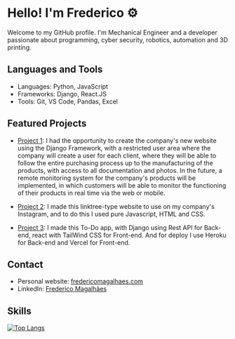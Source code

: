 # Hello! I'm Frederico ⚙️

Welcome to my GitHub profile. I'm Mechanical Engineer and a developer passionate about programming, cyber security, robotics, automation and 3D printing.

## Languages ​​and Tools

- Languages: Python, JavaScript
- Frameworks: Django, React.JS
- Tools: Git, VS Code, Pandas, Excel

## Featured Projects

- [Project 1](https://www.fyequipamentos.com.br): I had the opportunity to create the company's new website using the Django Framework, with a restricted user area where the company will create a user for each client, where they will be able to follow the entire purchasing process up to the manufacturing of the products, with access to all documentation and photos. In the future, a remote monitoring system for the company's products will be implemented, in which customers will be able to monitor the functioning of their products in real time via the web or mobile.

- [Project 2](https://www.magafactory.com.br): I made this linktree-type website to use on my company's Instagram, and to do this I used pure Javascript, HTML and CSS.

- [Project 3](https://todo-react-django.vercel.app/): I made this To-Do app, with Django using Rest API for Back-end, react with TailWind CSS for Front-end. And for deploy I use Heroku for Back-end and Vercel for Front-end.

## Contact

- Personal website: [fredericomagalhaes.com](https://www.fredericomagalhaes.com)
- LinkedIn: [Frederico Magalhães](https://www.linkedin.com/in/frederico-magalhães/)

## Skills

<div style="width: 200px;">
<a href="https://github.com/FredMagas/github-readme-stats">
  <img src="https://github-readme-stats.vercel.app/api/top-langs/?username=FredMagas&amp;layout=compact&amp;langs_count=6&amp;theme=dracula" alt="Top Langs" />
</a>
</div>


